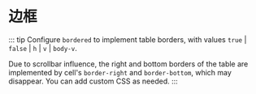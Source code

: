 # 边框

::: tip
Configure `bordered` to implement table borders, with values `true` | `false` | `h` | `v` | `body-v`.

Due to scrollbar influence, the right and bottom borders of the table are implemented by cell's `border-right` and `border-bottom`, which may disappear. You can add custom CSS as needed.
:::
<demo vue="basic/border/Default.vue"></demo>